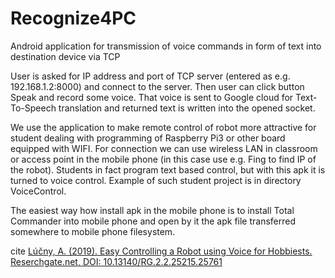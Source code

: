 # Recognize4PC
Android application for transmission of voice commands in form of text into destination device via TCP

User is asked for IP address and port of TCP server (entered as e.g. 192.168.1.2:8000) and connect to the server. 
Then user can click button Speak and record some voice. That voice is sent to Google cloud for Text-To-Speech translation
and returned text is written into the opened socket.

We use the application to make remote control of robot more attractive for student dealing with programming of Raspberry Pi3 
or other board equipped with WIFI. For connection we can use wireless LAN in classroom or access point in the mobile phone 
(in this case use e.g. Fing to find IP of the robot). Students in fact program text based control, but with this apk 
it is turned to voice control. Example of such student project is in directory VoiceControl.

The easiest way how install apk in the mobile phone is to install Total Commander into mobile phone and open by it the apk file
transferred somewhere to mobile phone filesystem.

cite <a href="https://www.researchgate.net/publication/332031468_Easy_Controlling_a_Robot_Using_Voice_for_Hobbyists">Lúčny, A. (2019). Easy Controlling a Robot using Voice for Hobbiests. Reserchgate.net, DOI: 10.13140/RG.2.2.25215.25761</a>
